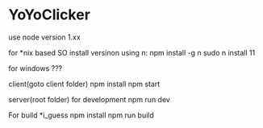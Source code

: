 # YoYoClicker

use node version 1.xx

for *nix based SO install versinon using n: 
npm install -g n
sudo n install 11

for windows
???

client(goto client folder)
npm install
npm start

server(root folder) for development
npm run dev


For build *i_guess
npm install
npm run build